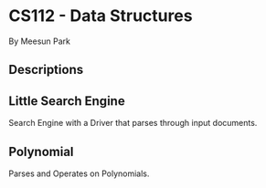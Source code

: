 # CS112 - Data Structures
By Meesun Park

## Descriptions
## Little Search Engine
Search Engine with a Driver that parses through input documents.

## Polynomial
Parses and Operates on Polynomials.
